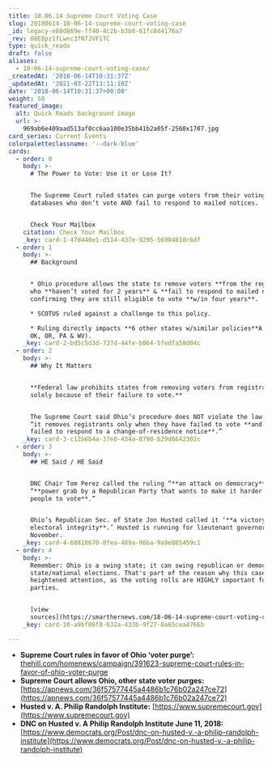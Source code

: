 ```yaml
---
title: 18.06.14 Supreme Court Voting Case
slug: 20180614-18-06-14-supreme-court-voting-case
_id: legacy-e80d869e-ff40-4c2b-b3b8-61fc8d4176a7
_rev: O8E8pz1fLwnc3fN7JVF1TC
type: quick_reads
draft: false
aliases:
  - 18-06-14-supreme-court-voting-case/
_createdAt: '2018-06-14T10:31:37Z'
_updatedAt: '2021-03-22T13:11:10Z'
date: '2018-06-14T10:31:37+00:00'
weight: 50
featured_image:
  alt: Quick Reads background image
  url: >-
    969ab6e409aad513af0cc6aa100e35bb41b2a05f-2560x1707.jpg
card_series: Current Events
colorpaletteclassname: '--dark-blue'
cards:
  - order: 0
    body: >-
      # The Power to Vote: Use it or Lose It?


      The Supreme Court ruled states can purge voters from their voting
      databases who don’t vote AND fail to respond to mailed notices.


      Check Your Mailbox
    citation: Check Your Mailbox
    _key: card-1-47d440e1-d514-437e-9295-56904810c6df
  - order: 1
    body: >-
      ## Background


      * Ohio procedure allows the state to remove voters **from the registry**
      who **haven’t voted for 2 years** & **fail to respond to mailed notices**
      confirming they are still eligible to vote **w/in four years**.

      * SCOTUS ruled against a challenge to this policy.

      * Ruling directly impacts **6 other states w/similar policies**A (GA, MT
      OK, OR, PA & WV).
    _key: card-2-bd5c5d3d-737d-44fe-b064-5fedfa58d04c
  - order: 2
    body: >-
      ## Why It Matters


      **Federal law prohibits states from removing voters from registration
      solely because of their failure to vote.**


      The Supreme Court said Ohio’s procedure does NOT violate the law because
      “it removes registrants only when they have failed to vote **and have
      failed to respond to a change-of-residence notice**.”
    _key: card-3-c12b6b4a-37e0-434a-8790-b29d6642302c
  - order: 3
    body: >-
      ## HE Said / HE Said


      DNC Chair Tom Perez called the ruling “**an attack on democracy**” and a
      “**power grab by a Republican Party that wants to make it harder for
      people to vote**.”


      Ohio’s Republican Sec. of State Jon Husted called it ‘**a victory for
      electoral integrity**.’ Husted is running for lieutenant governor in
      November.
    _key: card-4-68818670-8fea-489a-96ba-9a9e885459c1
  - order: 4
    body: >-
      Remember: Ohio is a swing state; it can swing republican or democrat in
      state/national elections. That's part of the reason why this case has
      heightened attention, as the voting rolls are HIGHLY important for both
      parties.


      [view
      sources](https://smarthernews.com/18-06-14-supreme-court-voting-case/)
    _key: card-10-a9bf06f8-632a-433b-9f27-0a65cea4766b

---
```

* **Supreme Court rules in favor of Ohio ‘voter purge’:** [thehill.com/homenews/campaign/391623-supreme-court-rules-in-favor-of-ohio-voter-purge](http://thehill.com/homenews/campaign/391623-supreme-court-rules-in-favor-of-ohio-voter-purge)
* **Supreme Court allows Ohio, other state voter purges:** [https://apnews.com/36f57577445a4486b1c76b02a247ce72](https://apnews.com/36f57577445a4486b1c76b02a247ce72)
* **Husted v. A. Philip Randolph Institute:** [https://www.supremecourt.gov](https://www.supremecourt.gov)
* **DNC on Husted v. A Philip Randolph Institute June 11, 2018:** [https://www.democrats.org/Post/dnc-on-husted-v.-a-philip-randolph-institute](https://www.democrats.org/Post/dnc-on-husted-v.-a-philip-randolph-institute)